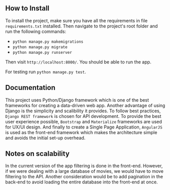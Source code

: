 ## How to Install
To install the project, make sure you have all the requirements in file
`requirements.txt` installed. Then navigate to the project's root folder
 and run the following commands:

- `python manage.py makemigrations`
- `python manage.py migrate` 
- `python manage.py runserver`

Then visit `http://localhost:8000/`. You should be able to run the app.

For testing run `python manage.py test`. 

## Documentation
This project uses Python/Django framework which is one of the best frameworks for creating
a data-driven web app. Another advantage of using Django is the simplicity and scalibility it provides.
To follow best practices, `Django REST framework` is chosen for API development.
To provide the best user experience possible, `Bootstrap` and `Materialize` frameworks are used for UX/UI design.
And finally to create a Single Page Application, `AngularJS` is used as the front-end framework which
makes the architecture simple and avoids the initial set-up overhead.

## Notes on scalability
In the current version of the app filtering is done in the front-end.
However, if we were dealing with a large database of movies, we would
have to move filtering to the API. Another consideration would be to 
add pagination in the back-end to avoid loading the entire database into
the front-end at once.   